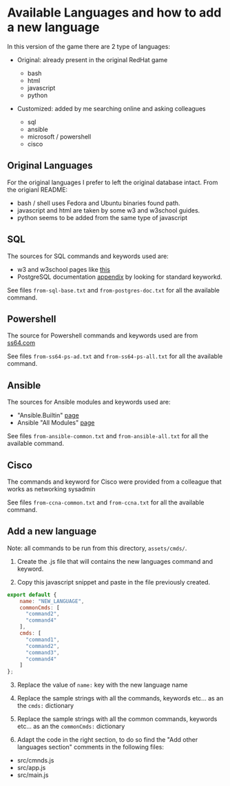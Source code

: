 # Available Languages and how to add a new language

In this version of the game there are 2 type of languages:

- Original: already present in the original RedHat game
  - bash
  - html
  - javascript
  - python

- Customized: added by me searching online and asking colleagues
  - sql
  - ansible
  - microsoft / powershell
  - cisco

## Original Languages

For the original languages I prefer to left the original database intact.
From the origianl README:
- bash / shell uses Fedora and Ubuntu binaries found path.
- javascript and html are taken by some w3 and w3school guides.
- python seems to be added from the same type of javascript

## SQL

The sources for SQL commands and keywords used are:
- w3 and w3school pages like [this](https://www.w3schools.com/sql/sql_ref_keywords.asp)
- PostgreSQL documentation [appendix](https://www.postgresql.org/docs/current/sql-keywords-appendix.html) by looking for standard keyworkd.

See files `from-sql-base.txt` and `from-postgres-doc.txt` for all the available command.

## Powershell

The source for Powershell commands and keywords used are from [ss64.com](https://ss64.com/ps/)

See files `from-ss64-ps-ad.txt` and `from-ss64-ps-all.txt` for all the available command.

## Ansible

The sources for Ansible modules and keywords used are:
- "Ansible.Builtin" [page](https://docs.ansible.com/ansible/latest/collections/ansible/builtin/index.html)
- Ansible "All Modules" [page](https://docs.ansible.com/ansible/2.9/modules/list_of_all_modules.html)

See files `from-ansible-common.txt` and `from-ansible-all.txt` for all the available command.

## Cisco

The commands and keyword for Cisco were provided from a colleague that works as networking sysadmin

See files `from-ccna-common.txt` and `from-ccna.txt` for all the available command.

## Add a new language

Note: all commands to be run from this directory, `assets/cmds/`.

1. Create the <language>.js file that will contains the new languages command and keyword.

2. Copy this javascript snippet and paste in the file previously created.

```js
export default {
    name: "NEW_LANGUAGE",
    commonCmds: [
      "command2",
      "command4"
    ],
    cmds: [
      "command1",
      "command2",
      "command3",
      "command4"
    ]
};
```

3. Replace the value of `name:` key with the new language name

4. Replace the sample strings with all the commands, keywords etc... as an the `cmds:` dictionary

5. Replace the sample strings with all the common commands, keywords etc... as an the `commonCmds:` dictionary

6. Adapt the code in the right section, to do so find the "Add other languages section" comments in the following files:

- src/cmnds.js
- src/app.js
- src/main.js